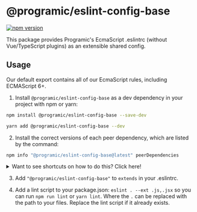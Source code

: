 # @programic/eslint-config-base

[![npm version](https://badge.fury.io/js/%40programic%2Feslint-config-base.svg)](http://badge.fury.io/js/%40programic%2Feslint-config-base)

This package provides Programic's EcmaScript .eslintrc (without Vue/TypeScript plugins) as an extensible shared config.

## Usage

Our default export contains all of our EcmaScript rules, including ECMAScript 6+.

1. Install `@programic/eslint-config-base` as a dev dependency in your project with npm or yarn:

  ```sh
  npm install @programic/eslint-config-base --save-dev
  ```
  ```sh
  yarn add @programic/eslint-config-base --dev
  ```

2. Install the correct versions of each peer dependency, which are listed by the command:

  ```sh
  npm info "@programic/eslint-config-base@latest" peerDependencies
  ```

<details>
  <summary>Want to see shortcuts on how to do this? Click here!</summary>

  If using **npm 5+**, use this shortcut

  ```sh
  npx install-peerdeps --dev @programic/eslint-config-base
  ```

  If using **yarn**, you can also use the shortcut described above if you have npm 5+ installed on your machine, as the command will detect that you are using yarn and will act accordingly.
  Otherwise, run `npm info "@programic/eslint-config-base@latest" peerDependencies` to list the peer dependencies and versions, then run `yarn add --dev <dependency>@<version>` for each listed peer dependency.


  If using **npm < 5**, Linux/OSX users can run

  ```sh
  (
    export PKG=@programic/eslint-config-base;
    npm info "$PKG@latest" peerDependencies --json | command sed 's/[\{\},]//g ; s/: /@/g' | xargs npm install --save-dev "$PKG@latest"
  )
  ```

  Which produces and runs a command like:

  ```sh
    npm install --save-dev @programic/eslint-config-base eslint@^#.#.# eslint-plugin-import@^#.#.#
  ```

  If using **npm < 5**, Windows users can either install all the peer dependencies manually, or use the [install-peerdeps](https://github.com/nathanhleung/install-peerdeps) cli tool.

  ```sh
  npm install -g install-peerdeps
  install-peerdeps --dev @programic/eslint-config-base
  ```

  The cli will produce and run a command like:

  ```sh
  npm install --save-dev @programic/eslint-config-base eslint@^#.#.# eslint-plugin-import@^#.#.#
  ```
</details>

3. Add `"@programic/eslint-config-base"` to `extends` in your .eslintrc.

4. Add a lint script to your package.json: `eslint . --ext .js,.jsx` so you can run `npm run lint` or `yarn lint`. Where the `.` can be replaced with the path to your files. Replace the lint script if it already exists.
